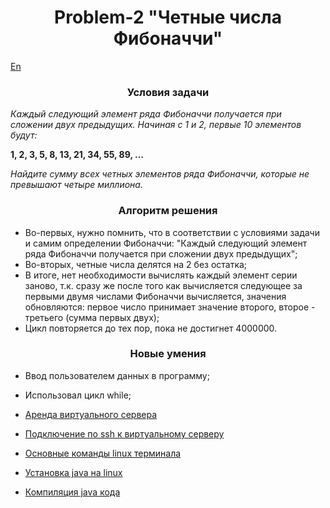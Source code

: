 <div id="header" align="center">
  <h1>Problem-2 "Четные числа Фибоначчи"</h1>
</div>

[En](README.md)

<div id="header" align="center">
  <h3>Условия задачи</h3>
</div>

*Каждый следующий элемент ряда Фибоначчи получается при сложении двух предыдущих. Начиная с 1 и 2, первые 10 элементов будут:*

**1, 2, 3, 5, 8, 13, 21, 34, 55, 89, …**

*Найдите сумму всех четных элементов ряда Фибоначчи, которые не превышают четыре миллиона.*

<div id="header" align="center">
  <h3>Алгоритм решения</h3>
</div>

* Во-первых, нужно помнить, что в соответствии с условиями задачи и самим определении Фибоначчи: "Каждый следующий элемент ряда Фибоначчи получается при сложении двух предыдущих";
* Во-вторых, четные числа делятся на 2 без остатка;
* В итоге, нет необходимости вычислять каждый элемент серии заново, т.к. сразу же после того как вычисляется следующее за первыми двумя числами Фибоначчи вычисляется, значения обновляются: первое число принимает значение второго, второе - третьего (сумма первых двух);
* Цикл повторяется до тех пор, пока не достигнет 4000000.

<div id="header" align="center">
  <h3>Новые умения</h3>
</div>

* Ввод пользователем данных в программу;
* Использовал цикл while;

* [Аренда виртуального сервера](https://java-practice.ru/blog/arenda-vps.jsp)
* [Подключение по ssh к виртуальному серверу](https://java-practice.ru/blog/podklyuchenie-po-ssh-k-vps.jsp)
* [Основные команды linux терминала](https://java-practice.ru/blog/komandy-linux-terminala.jsp)
* [Установка java на linux](https://java-practice.ru/blog/ustanovka-java.jsp)
* [Компиляция java кода](https://java-practice.ru/blog/kompilyaciya-java-koda.jsp)
